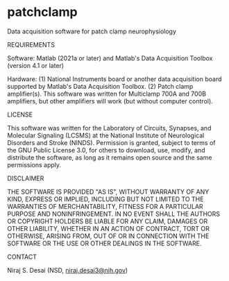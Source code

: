 # patchclamp
Data acquisition software for patch clamp neurophysiology




REQUIREMENTS

Software:     Matlab (2021a or later) and Matlab's Data Acquisition Toolbox (version 4.1 or later) 

Hardware:     (1) National Instruments board or another data acquisition board supported by Matlab's Data Acquisition Toolbox. (2) Patch clamp amplifier(s). This software was written for Multiclamp 700A and 700B amplifiers, but other amplifiers will work (but without computer control).


LICENSE

This software was written for the Laboratory of Circuits, Synapses, and Molecular Signaling (LCSMS) at the National Institute of Neurological Disorders and Stroke (NINDS). Permission is granted, subject to terms of the GNU Public License 3.0, for others to download, use, modify, and distribute the software, as long as it remains open source and the same permissions apply. 


DISCLAIMER

THE SOFTWARE IS PROVIDED "AS IS", WITHOUT WARRANTY OF ANY KIND, EXPRESS
OR IMPLIED, INCLUDING BUT NOT LIMITED TO THE WARRANTIES OF 
MERCHANTABILITY, FITNESS FOR A PARTICULAR PURPOSE AND NONINFRINGEMENT. 
IN NO EVENT SHALL THE AUTHORS OR COPYRIGHT HOLDERS BE LIABLE FOR ANY 
CLAIM, DAMAGES OR OTHER LIABILITY, WHETHER IN AN ACTION OF CONTRACT, TORT
OR OTHERWISE, ARISING FROM, OUT OF OR IN CONNECTION WITH THE SOFTWARE OR 
THE USE OR OTHER DEALINGS IN THE SOFTWARE.


CONTACT

Niraj S. Desai (NSD, niraj.desai3@nih.gov)

